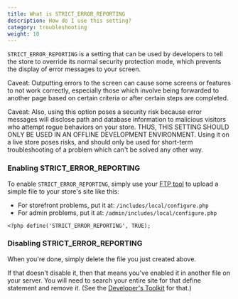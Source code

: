 ```yaml
---
title: What is STRICT_ERROR_REPORTING
description: How do I use this setting? 
category: troubleshooting
weight: 10
---
```


`STRICT_ERROR_REPORTING` is a setting that can be used by developers to tell the store to override its normal security protection mode, which prevents the display of error messages to your screen.

Caveat: Outputting errors to the screen can cause some screens or features to not work correctly, especially those which involve being forwarded to another page based on certain criteria or after certain steps are completed.

Caveat: Also, using this option poses a security risk because error messages will disclose path and database information to malicious visitors who attempt rogue behaviors on your store. THUS, THIS SETTING SHOULD ONLY BE USED IN AN OFFLINE DEVELOPMENT ENVIRONMENT. Using it on a live store poses risks, and should only be used for short-term troubleshooting of a problem which can't be solved any other way.

### Enabling STRICT_ERROR_REPORTING
To enable `STRICT_ERROR_REPORTING`, simply use your [FTP tool](/user/first_steps/useful_tools/#ftp-tools) to upload a simple file to your store's site like this:

- For storefront problems, put it at: `/includes/local/configure.php`
- For admin problems, put it at: `/admin/includes/local/configure.php`

```
<?php define('STRICT_ERROR_REPORTING', TRUE);
```

### Disabling STRICT_ERROR_REPORTING
When you're done, simply delete the file you just created above. 

If that doesn't disable it, then that means you've enabled it in another file on your server. You will need to search your entire site for that define statement and remove it. (See the [Developer's Toolkit](/user/admin_pages/tools/developers_tool_kit/) for that.)

